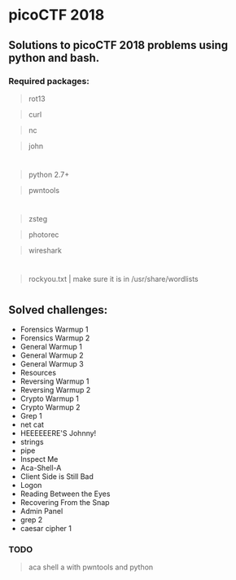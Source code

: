 # picoCTF 2018

## Solutions to picoCTF 2018 problems using python and bash.

### Required packages:

>rot13

>curl

>nc

>john

#

>python 2.7+

>pwntools

#

>zsteg

>photorec

>wireshark

#

>rockyou.txt | make sure it is in /usr/share/wordlists

#

## Solved challenges:

<ul>

<li>Forensics Warmup 1</li>
<li>Forensics Warmup 2</li>
<li>General Warmup 1 </li>
<li>General Warmup 2</li>
<li>General Warmup 3</li>
<li>Resources</li>
<li>Reversing Warmup 1</li>
<li>Reversing Warmup 2</li>
<li>Crypto Warmup 1</li>
<li>Crypto Warmup 2</li>
<li>Grep 1</li>
<li>net cat</li>
<li>HEEEEEERE'S Johnny!</li>
<li>strings</li>
<li>pipe</li>
<li>Inspect Me</li>
<li>Aca-Shell-A</li>
<li>Client Side is Still Bad</li>
<li>Logon</li>
<li>Reading Between the Eyes</li>
<li>Recovering From the Snap </li>
<li>Admin Panel</li>
<li>grep 2</li>
<li>caesar cipher 1</li>

</ul> 

### TODO
> aca shell a with pwntools and python
